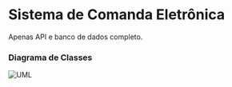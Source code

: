 <h1>Sistema de Comanda Eletrônica</h1>

Apenas API e banco de dados completo.

<h3>Diagrama de Classes</h3>

<img src="[imagem.jpg](https://user-images.githubusercontent.com/83080103/199250340-a8b25949-9446-4d8a-8720-68d3a40913ea.png)" alt="UML">
